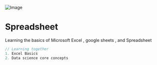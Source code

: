 ![Image](https://www.adobe.com/uk/acrobat/resources/document-files/media_1ce0ddeaab01cbc18d65ecefa56acfec7a038541b.png?width=750&format=png&optimize=medium)
# Spreadsheet
Learning the basics of Microsoft Excel , google sheets , and Spreadsheet

```c
// Learning together 
1. Excel Basics 
2. Data science core concepts 
```

